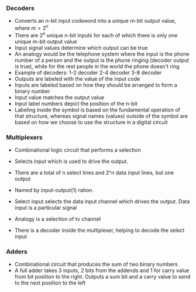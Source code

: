 ### Decoders
- Converts an n-bit input codeword into a unique m-bit output value, where $m = 2^n$
- There are $2^n$ unique n-bit inputs for each of which there is only one unique m-bit output value
- Input signal values determine which output can be true
- An analogy would be the telephone system where the input is the phone number of a person and the output is the phone ringing (decoder output is true), while for the rest people in the world the phone doesn't ring
- Example of decoders:
	1-2 decoder
	2-4 decoder
	3-8 decoder
- Outputs are labeled with the value of the input code
- Inputs are labeled based on how they should be arranged to form a binary number
- Input value matches the output value
- Input label numbers depict the position of the n-bit
- Labeling inside the symbol is based on the fundamental operation of that structure, whereas signal names (values) outside of the symbol are based on how we choose to use the structure in a digital circuit


### Multiplexers
- Combinational logic circuit that performs a selection
- Selects input which is used to drive the output.
- There are a total of n select lines and 2^n data input lines, but one output
- Named by input-output(1) ration.
- Select input selects the data input channel which drives the output. Data input is a particular signal 
- Analogy is a selection of tv channel

- There is a decoder inside the multiplexer, helping to decode the select input


### Adders
- Combinational circuit that produces the sum of two binary numbers
- A full adder takes 3 inputs, 2 bits from the addends and 1 for carry value from bit position to the right. Outputs a sum bit and a carry value to send to the next position to the left